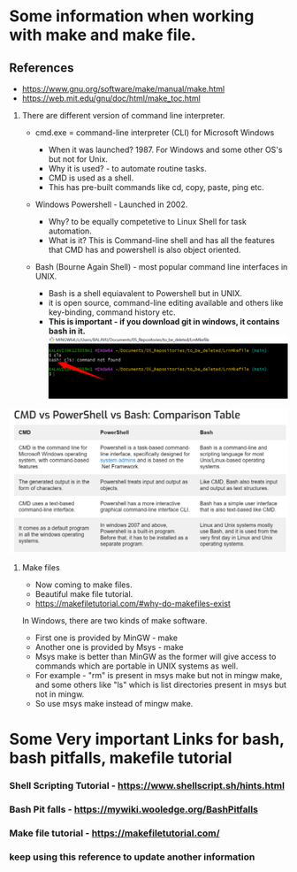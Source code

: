 # Some information when working with make and make file.

## References

- https://www.gnu.org/software/make/manual/make.html
- https://web.mit.edu/gnu/doc/html/make_toc.html

1. There are different version of command line interpreter.
    - cmd.exe = command-line interpreter (CLI) for Microsoft Windows
        - When it was launched? 1987. For Windows and some other OS's but not for Unix.
        - Why it is used? - to automate routine tasks.
        - CMD is used as a shell.
        - This has pre-built commands like cd, copy, paste, ping etc.
    
    - Windows Powershell - Launched in 2002.
        - Why? to be equally competetive to Linux Shell for task automation.
        - What is it? This is Command-line shell and has all the features that CMD has and powershell is also object oriented.

    - Bash (Bourne Again Shell) - most popular command line interfaces in UNIX.
        - Bash is a shell equiavalent to Powershell but in UNIX.
        - it is open source, command-line editing available and others like key-binding, command history etc.
        - **This is important - if you download git in windows, it contains bash in it.**
![Bash in Git](images/second.png)


![Differences](images/first.png)

1. Make files
   - Now coming to make files.
   - Beautiful make file tutorial.
   - https://makefiletutorial.com/#why-do-makefiles-exist

   In Windows, there are two kinds of make software.
   - First one is provided by MinGW - make
   - Another one is provided by Msys - make
   - Msys make is better than MinGW as the former will give access to commands which are portable in UNIX systems as well.
   - For example - "rm" is present in msys make but not in mingw make, and some others like "ls" which is list directories present in msys but not in mingw.
   - So use msys make instead of mingw make. 


# Some Very important Links for bash, bash pitfalls, makefile tutorial
### Shell Scripting Tutorial -  https://www.shellscript.sh/hints.html
### Bash Pit falls - https://mywiki.wooledge.org/BashPitfalls
### Make file tutorial - https://makefiletutorial.com/
### keep using this reference to update another information